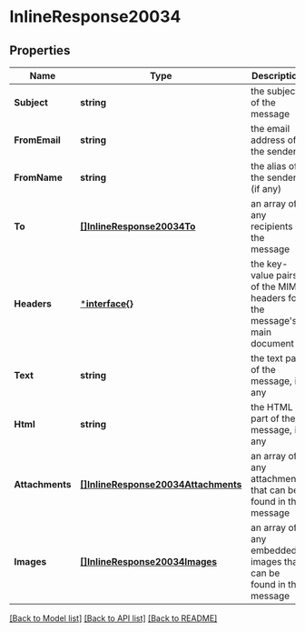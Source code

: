 # InlineResponse20034

## Properties
Name | Type | Description | Notes
------------ | ------------- | ------------- | -------------
**Subject** | **string** | the subject of the message | [optional] [default to null]
**FromEmail** | **string** | the email address of the sender | [optional] [default to null]
**FromName** | **string** | the alias of the sender (if any) | [optional] [default to null]
**To** | [**[]InlineResponse20034To**](inline_response_200_34_to.md) | an array of any recipients in the message | [optional] [default to null]
**Headers** | [***interface{}**](interface{}.md) | the key-value pairs of the MIME headers for the message&#39;s main document | [optional] [default to null]
**Text** | **string** | the text part of the message, if any | [optional] [default to null]
**Html** | **string** | the HTML part of the message, if any | [optional] [default to null]
**Attachments** | [**[]InlineResponse20034Attachments**](inline_response_200_34_attachments.md) | an array of any attachments that can be found in the message | [optional] [default to null]
**Images** | [**[]InlineResponse20034Images**](inline_response_200_34_images.md) | an array of any embedded images that can be found in the message | [optional] [default to null]

[[Back to Model list]](../README.md#documentation-for-models) [[Back to API list]](../README.md#documentation-for-api-endpoints) [[Back to README]](../README.md)


